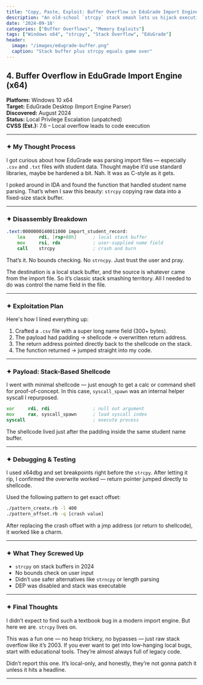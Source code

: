 ```yaml
---
title: "Copy, Paste, Exploit: Buffer Overflow in EduGrade Import Engine"
description: "An old-school `strcpy` stack smash lets us hijack execution and spawn shellcode from the stack."
date: '2024-09-18'
categories: ["Buffer Overflows", "Memory Exploits"]
tags: ["Windows x64", "strcpy", "Stack Overflow", "EduGrade"]
header:
  image: "/images/edugrade-buffer.png"
  caption: "Stack buffer plus strcpy equals game over"
---
```


## 4. Buffer Overflow in EduGrade Import Engine (x64)

**Platform:** Windows 10 x64  
**Target:** EduGrade Desktop (Import Engine Parser)  
**Discovered:** August 2024  
**Status:** Local Privilege Escalation (unpatched)  
**CVSS (Est.):** 7.6 – Local overflow leads to code execution

---

### ✦ My Thought Process

I got curious about how EduGrade was parsing import files — especially `.csv` and `.txt` files with student data. Thought maybe it’d use standard libraries, maybe be hardened a bit. Nah. It was as C-style as it gets.

I poked around in IDA and found the function that handled student name parsing. That’s when I saw this beauty: `strcpy` copying raw data into a fixed-size stack buffer.

---

### ✦ Disassembly Breakdown

```asm
.text:0000000140011000 import_student_record:
    lea     rdi, [rsp+80h]      ; local stack buffer
    mov     rsi, rdx            ; user-supplied name field
    call    strcpy              ; crash and burn
```

That’s it. No bounds checking. No `strncpy`. Just trust the user and pray.

The destination is a local stack buffer, and the source is whatever came from the import file. So it’s classic stack smashing territory. All I needed to do was control the name field in the file.

---

### ✦ Exploitation Plan

Here's how I lined everything up:

1. Crafted a `.csv` file with a super long name field (300+ bytes).
2. The payload had padding → shellcode → overwritten return address.
3. The return address pointed directly back to the shellcode on the stack.
4. The function returned → jumped straight into my code.

--- 

### ✦ Payload: Stack-Based Shellcode

I went with minimal shellcode — just enough to get a calc or command shell for proof-of-concept. In this case, `syscall_spawn` was an internal helper syscall I repurposed.

```asm
xor     rdi, rdi                ; null out argument
mov     rax, syscall_spawn      ; load syscall index
syscall                         ; execute process
```

The shellcode lived just after the padding inside the same student name buffer.

--- 

### ✦ Debugging & Testing

I used x64dbg and set breakpoints right before the `strcpy`. After letting it rip, I confirmed the overwrite worked — return pointer jumped directly to shellcode.

Used the following pattern to get exact offset:

```bash
./pattern_create.rb -l 400
./pattern_offset.rb -q [crash value]
```

After replacing the crash offset with a jmp address (or return to shellcode), it worked like a charm.

---

### ✦ What They Screwed Up

- `strcpy` on stack buffers in 2024  
- No bounds check on user input  
- Didn’t use safer alternatives like `strncpy` or length parsing  
- DEP was disabled and stack was executable  

---

### ✦ Final Thoughts

I didn’t expect to find such a textbook bug in a modern import engine. But here we are. `strcpy` lives on.

This was a fun one — no heap trickery, no bypasses — just raw stack overflow like it’s 2003. If you ever want to get into low-hanging local bugs, start with educational tools. They’re almost always full of legacy code.

Didn’t report this one. It’s local-only, and honestly, they’re not gonna patch it unless it hits a headline.

---